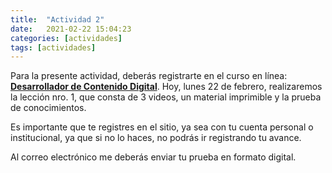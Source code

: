 ```yaml
---
title:  "Actividad 2"
date:   2021-02-22 15:04:23
categories: [actividades]
tags: [actividades]
---
```


Para la presente actividad, deberás registrarte en el curso en línea:[ **Desarrollador de Contenido Digital**][desarrollador]. Hoy, lunes 22 de febrero, realizaremos la lección nro. 1, que consta de 3 videos, un material imprimible y la prueba de conocimientos.

Es importante que te registres en el sitio, ya sea con tu cuenta personal o institucional, ya que si no lo haces, no podrás ir registrando tu avance.

Al correo electrónico me deberás enviar tu prueba en formato digital.

[desarrollador]: https://capacitateparaelempleo.org/pages.php?r=.tema&tagID=2284
